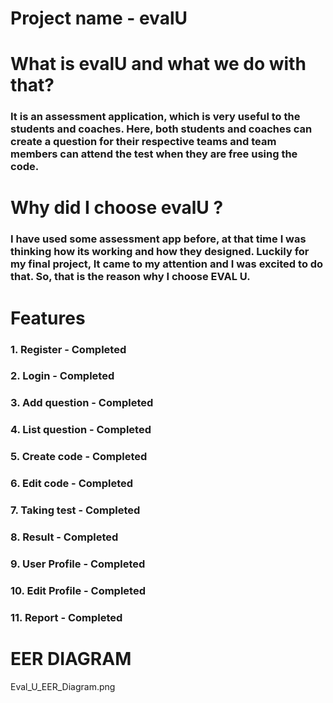 # Project name - evalU
# What is evalU and what we do with that?
### It is an assessment application, which is very useful to the students and coaches. Here, both students and coaches can create a question for their respective teams and team members can attend the test when they are free using the code.


# Why did I choose evalU ?
### I have used some assessment app before, at that time I was thinking how its working and how they designed. Luckily for my final project, It came to my attention and I was excited to do that. So, that is the reason why I choose EVAL U.

# Features
### 1. Register - Completed
### 2. Login - Completed
### 3. Add question - Completed
### 4. List question - Completed
### 5. Create code - Completed
### 6. Edit code - Completed
### 7. Taking test - Completed
### 8. Result - Completed
### 9. User Profile - Completed
### 10. Edit Profile - Completed
### 11. Report - Completed

# EER DIAGRAM
Eval_U_EER_Diagram.png

